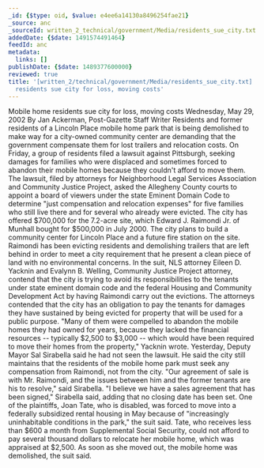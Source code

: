 ```yaml
---
_id: {$type: oid, $value: e4ee6a14130a8496254fae21}
_source: anc
_sourceId: written_2_technical/government/Media/residents_sue_city.txt
addedDate: {$date: 1491574491464}
feedId: anc
metadata:
  links: []
publishDate: {$date: 1489377600000}
reviewed: true
title: '[written_2/technical/government/Media/residents_sue_city.txt]  Mobile home
  residents sue city for loss, moving costs'
---
```

Mobile home residents sue city for loss, moving costs
Wednesday, <ignore  id='undefined'>May 29, 2002</ignore>
By Jan Ackerman, Post-Gazette Staff Writer
Residents and former residents of a <geo  id='5198094'>Lincoln Place</geo> mobile home
park that is being demolished to make way for a city-owned
community center are demanding that the government compensate them
for lost trailers and relocation costs.
On Friday, a group of residents filed a lawsuit against
<geo  id='5206379'>Pittsburgh</geo>, seeking damages for families who were displaced and
sometimes forced to abandon their mobile homes because they
couldn&#x27;t afford to move them.
The lawsuit, filed by attorneys for Neighborhood Legal Services
Association and Community Justice Project, asked the <geo  id='5178040'>Allegheny
County</geo> courts to appoint a board of viewers under the state Eminent
Domain Code to determine &quot;just compensation and relocation
expenses&quot; for five families who still live there and for several
who already were evicted.
The city has offered $700,000 for the 7.2-acre site, which
Edward J. Raimondi Jr. of Munhall bought for $500,000 in July 2000.
The city plans to build a community center for <geo  id='5198094'>Lincoln Place</geo> and a
future fire station on the site.
Raimondi has been evicting residents and demolishing trailers
that are left behind in order to meet a city requirement that he
present a clean piece of land with no environmental concerns.
In the suit, NLS attorney Eileen D. Yacknin and Evalynn B.
Welling, Community Justice Project attorney, contend that the city
is trying to avoid its responsibilities to the tenants under state
eminent domain code and the federal Housing and Community
Development Act by having Raimondi carry out the evictions.
The attorneys contended that the city has an obligation to pay
the tenants for damages they have sustained by being evicted for
property that will be used for a public purpose.
&quot;Many of them were compelled to abandon the mobile homes they
had owned for years, because they lacked the financial resources --
typically $2,500 to $3,000 -- which would have been required to
move their homes from the property,&quot; Yacknin wrote.
Yesterday, Deputy Mayor Sal Sirabella said he had not seen the
lawsuit. He said the city still maintains that the residents of the
mobile home park must seek any compensation from Raimondi, not from
the city.
&quot;Our agreement of sale is with Mr. Raimondi, and the issues
between him and the former tenants are his to resolve,&quot; said
Sirabella.
&quot;I believe we have a sales agreement that has been signed,&quot;
Sirabella said, adding that no closing date has been set.
One of the plaintiffs, Joan Tate, who is disabled, was forced to
move into a federally subsidized rental housing in May because of
&quot;increasingly uninhabitable conditions in the park,&quot; the suit
said.
Tate, who receives less than $600 a month from Supplemental
Social Security, could not afford to pay several thousand dollars
to relocate her mobile home, which was appraised at $2,500. As soon
as she moved out, the mobile home was demolished, the suit
said.